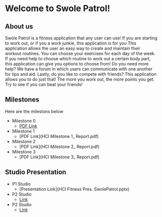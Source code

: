 # Welcome to Swole Patrol!

## About us
Swole Patrol is a fitness application that any user can use! If you are starting to work out, or if you a work junkie, this application is for you
This application allows the user an easy way to create and maintain their workout routines. You can choose your exercises for each day of the week.
If you need help to choose which routine to work out a certain body part, this application can give you options to choose from! Do you need more help? 
We have a forum in which users can communicate with one another for tips and aid. Lastly, do you like to compete with friends? This application
allows you to do just that! The more you work out, the more points you get. Try to see if you can beat your friends!

## Milestones
Here are the milestons below
* Milestone 0
	* [PDF Link](Milestone0_Swole.pdf)
* Milestone 1
	* [PDF Link](HCI Milestone 1_ Report.pdf)
* Milestone 2
	* [PDF Link](HCI Milestone 2_ Report.pdf)
* Milestone 3
	* [PDF Link](HCI Milestone 3_ Report.pdf)
	
## Studio Presentation

* P1 Studio
	* [Presentation Link](HCI Fitness Pres. SwolePatrol.pptx)
* P2 Studio
	* [Link](http://www.github.com)
* P2 Studio
	* [Link](https://xd.adobe.com/view/39d4079c-bd87-40a3-6ff7-857e5f4c68e6-4fe5/?fullscreen&hints=off)